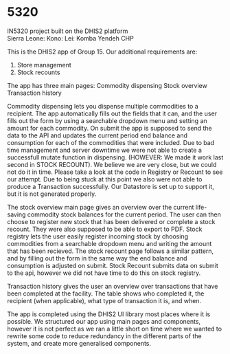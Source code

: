 # 5320
IN5320 project built on the DHIS2 platform  
Sierra Leone: Kono: Lei: Komba Yendeh CHP  


This is the DHIS2 app of Group 15. Our additional requirements are:
1. Store management
5. Stock recounts

The app has three main pages:
Commodity dispensing
Stock overview
Transaction history

Commodity dispensing lets you dispense multiple commodities to a recipient. The app automatically fills out the fields that it can, and the user fills out the form by using a searchable dropdown menu and setting an amount for each commodity. On submit the app is supposed to send the data to the API and updates the current period end balance and consumption for each of the commodities that were included. Due to bad time management and server downtime we were not able to create a successfull mutate function in dispensing. (HOWEVER: We made it work last second in STOCK RECOUNT). We believe we are very close, but we could not do it in time. Please take a look at the code in Registry or Recount to see our attempt. Due to being stuck at this point we also were not able to produce a Transaction successfully. Our Datastore is set up to support it, but it is not generated properly. 

The stock overview main page gives an overview over the current life-saving commodity stock balances for the current period. The user can then choose to register new stock that has been delivered or complete a stock recount. They were also supposed to be able to export to PDF. Stock registry lets the user easily register incoming stock by choosing commodities from a searchable dropdown menu and writing the amount that has been recieved. The stock recount page follows a similar pattern, and by filling out the form in the same way the end balance and consumption is adjusted on submit. Stock Recount submits data on submit to the api, however we did not have time to do this on stock registry.

Transaction history gives the user an overview over transactions that have been completed at the facility. The table shows who completed it, the recipient (when applicable), what type of transaction it is, and when.

The app is completed using the DHIS2 UI library most places where it is possible. We structured our app using main pages and components, however it is not perfect as we ran a little short on time where we wanted to rewrite some code to reduce redundancy in the different parts of the system, and create more generalised components. 
